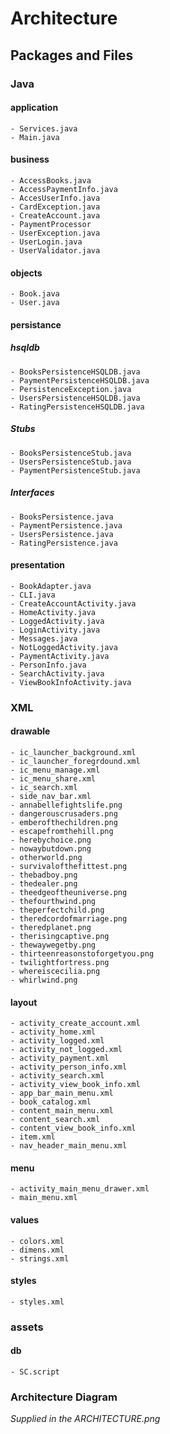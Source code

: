 # Architecture


## Packages and Files

### **Java**

#### application
    - Services.java
    - Main.java

#### business 
    - AccessBooks.java
    - AccessPaymentInfo.java
    - AccesUserInfo.java
    - CardException.java
    - CreateAccount.java
    - PaymentProcessor
    - UserException.java
    - UserLogin.java
    - UserValidator.java
    

#### objects 
    - Book.java
    - User.java
    
#### persistance
##### hsqldb
    - BooksPersistenceHSQLDB.java
    - PaymentPersistenceHSQLDB.java
    - PersistenceException.java
    - UsersPersistenceHSQLDB.java
    - RatingPersistenceHSQLDB.java
    
##### Stubs
    - BooksPersistenceStub.java
    - UsersPersistenceStub.java
    - PaymentPersistenceStub.java
    
##### Interfaces
    - BooksPersistence.java
    - PaymentPersistence.java
    - UsersPersistence.java
    - RatingPersistence.java

#### presentation 
    - BookAdapter.java
    - CLI.java
    - CreateAccountActivity.java
    - HomeActivity.java
    - LoggedActivity.java
    - LoginActivity.java
    - Messages.java
    - NotLoggedActivity.java
    - PaymentActivity.java
    - PersonInfo.java
    - SearchActivity.java
    - ViewBookInfoActivity.java


### **XML**

#### drawable
    - ic_launcher_background.xml
    - ic_launcher_foregrdound.xml
    - ic_menu_manage.xml
    - ic_menu_share.xml
    - ic_search.xml
    - side_nav_bar.xml
    - annabellefightslife.png
    - dangerouscrusaders.png
    - emberofthechildren.png
    - escapefromthehill.png
    - herebychoice.png
    - nowaybutdown.png
    - otherworld.png
    - survivalofthefittest.png
    - thebadboy.png
    - thedealer.png
    - theedgeoftheuniverse.png
    - thefourthwind.png
    - theperfectchild.png
    - theredcordofmarriage.png
    - theredplanet.png
    - therisingcaptive.png
    - thewaywegetby.png
    - thirteenreasonstoforgetyou.png
    - twilightfortress.png
    - whereiscecilia.png
    - whirlwind.png
#### layout
    - activity_create_account.xml
    - activity_home.xml
    - activity_logged.xml
    - activity_not_logged.xml
    - activity_payment.xml
    - activity_person_info.xml
    - activity_search.xml
    - activity_view_book_info.xml
    - app_bar_main_menu.xml
    - book_catalog.xml
    - content_main_menu.xml
    - content_search.xml
    - content_view_book_info.xml
    - item.xml
    - nav_header_main_menu.xml
    
#### menu
    - activity_main_menu_drawer.xml
    - main_menu.xml
    
#### values
    - colors.xml
    - dimens.xml
    - strings.xml
    
#### styles
    - styles.xml
    
### **assets**
#### db
    - SC.script

### Architecture Diagram
*Supplied in the ARCHITECTURE.png*